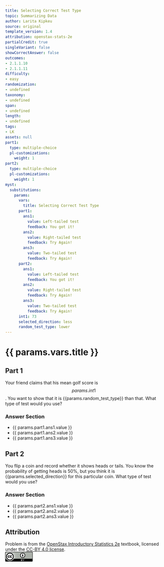 ```yaml
---
title: Selecting Correct Test Type
topic: Summarizing Data
author: Larita Kipkeu
source: original
template_version: 1.4
attribution: openstax-stats-2e
partialCredit: true
singleVariant: false
showCorrectAnswer: false
outcomes:
- 2.1.1.10
- 2.1.1.11
difficulty:
- easy
randomization:
- undefined
taxonomy:
- undefined
span:
- undefined
length:
- undefined
tags:
- LK
assets: null
part1:
  type: multiple-choice
  pl-customizations:
    weight: 1
part2:
  type: multiple-choice
  pl-customizations:
    weight: 1
myst:
  substitutions:
    params:
      vars:
        title: Selecting Correct Test Type
      part1:
        ans1:
          value: Left-tailed test
          feedback: You got it!
        ans2:
          value: Right-tailed test
          feedback: Try Again!
        ans3:
          value: Two-tailed test
          feedback: Try Again!
      part2:
        ans1:
          value: Left-tailed test
          feedback: You got it!
        ans2:
          value: Right-tailed test
          feedback: Try Again!
        ans3:
          value: Two-tailed test
          feedback: Try Again!
      int1: 73
      selected_direction: less
      random_test_type: lower
---
```

# {{ params.vars.title }}

## Part 1

Your friend claims that his mean golf score is $${{params.int1}}$$. You want to show that it is {{params.random_test_type}} than that. What type of test would you use?

### Answer Section

- {{ params.part1.ans1.value }}
- {{ params.part1.ans2.value }}
- {{ params.part1.ans3.value }}

## Part 2

You flip a coin and record whether it shows heads or tails. You know the probability of getting heads is 50%, but you think it is {{params.selected_direction}} for this particular coin. What type of test would you use?

### Answer Section

- {{ params.part2.ans1.value }}
- {{ params.part2.ans2.value }}
- {{ params.part2.ans3.value }}

## Attribution

Problem is from the [OpenStax Introductory Statistics 2e](https://openstax.org/books/introductory-statistics-2e) textbook, licensed under the [CC-BY 4.0 license](https://creativecommons.org/licenses/by/4.0/).<br>![Image representing the Creative Commons 4.0 BY license.](https://raw.githubusercontent.com/firasm/bits/master/by.png)